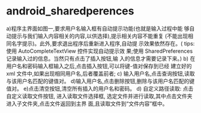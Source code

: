 android_sharedperences
======================

a)程序主界面如图一,要求用户名输入框有自动提示功能(也就是输入过程中能 够自动提示与我们输入内容相关的内容,以供选择),提示相关内容不能重复 (不能出现相同名字提示)。此外,要求退出程序后重新进入程序,自动提 示效果依然存在。( tips: 使用 AutoCompleteTextView 控件实现自动提示效 果;使用 SharedPreferences 记录输入过的信息。当然只有点击了插入按钮,输 入的信息才需要记录下来。) b) 在用户名和密码输入框输入之后,点击插入按钮,可以将键-值对保存到已经 建立好的 xml 文件中,如果出现相同用户名,后者覆盖前者; c) 输入用户名,点击查询按钮,读取与该用户名匹配的键值对。 d)输入用户名,点击删除按钮,删除与该用户名匹配的键值对。 e)点击清空按钮,清空所有插入的用户名和密码。 d) 自定义路径读取: 点击自定义读取文件按钮, 进入读取文件选择框, 选定文件并进行读取,其中点击文件夹进入子文件夹,点击文件返回到主界 面,且读取文件到“文件内容”框中。

